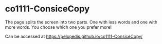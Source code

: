 # co1111-ConsiceCopy
The page splits the screen into two parts. One with less words and one with more words. You choose which one you prefer more!

Can be accessed at https://pelopedis.github.io/co1111-ConsiceCopy/
